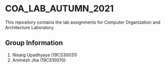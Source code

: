 # COA_LAB_AUTUMN_2021
This repository contains the lab assignments for Computer Organization and Architecture Laboratory.

## Group Information
1. Nisarg Upadhyaya (19CS30031)
2. Animesh Jha (19CS10070)
